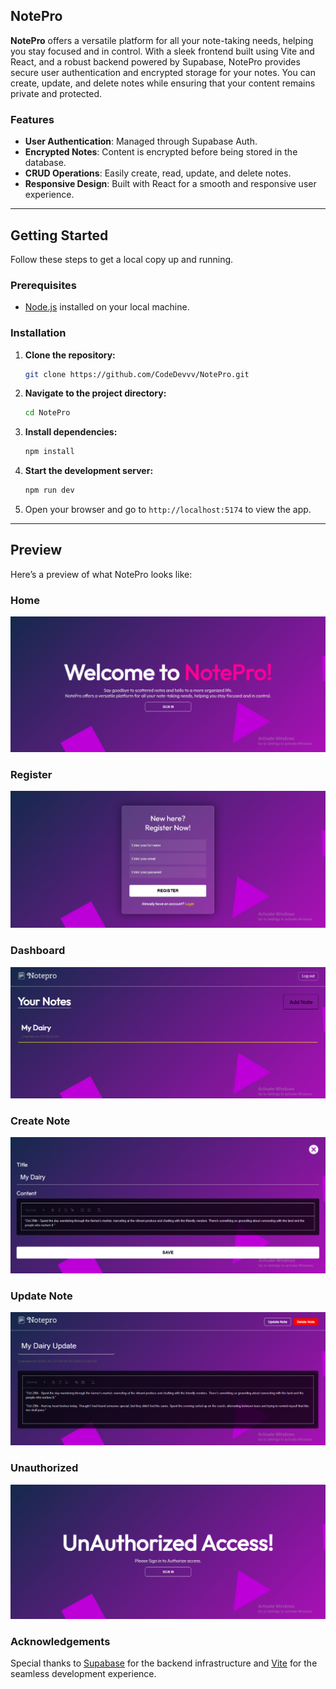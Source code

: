 ## NotePro

**NotePro** offers a versatile platform for all your note-taking needs, helping you stay focused and in control. With a sleek frontend built using Vite and React, and a robust backend powered by Supabase, NotePro provides secure user authentication and encrypted storage for your notes. You can create, update, and delete notes while ensuring that your content remains private and protected.

### Features

- **User Authentication**: Managed through Supabase Auth.
- **Encrypted Notes**: Content is encrypted before being stored in the database.
- **CRUD Operations**: Easily create, read, update, and delete notes.
- **Responsive Design**: Built with React for a smooth and responsive user experience.

---

## Getting Started

Follow these steps to get a local copy up and running.

### Prerequisites

- [Node.js](https://nodejs.org/) installed on your local machine.

### Installation

1. **Clone the repository:**

   ```bash
   git clone https://github.com/CodeDevvv/NotePro.git
   ```

2. **Navigate to the project directory:**

   ```bash
   cd NotePro
   ```

3. **Install dependencies:**

   ```bash
   npm install
   ```

4. **Start the development server:**

   ```bash
   npm run dev
   ```

5. Open your browser and go to `http://localhost:5174` to view the app.

---

## Preview

Here’s a preview of what NotePro looks like:

### Home
![Home](./src/images/Screenshots/Home.png)

### Register
![Register](./src/images/Screenshots/Register.png)

### Dashboard
![Dashboard](./src/images/Screenshots/Dashboard.png)

### Create Note
![Create Note](./src/images/Screenshots/CreateNote.png)

### Update Note
![Update Note](./src/images/Screenshots/UpdateNotes.png)

### Unauthorized
![Unauthorized](./src/images/Screenshots/UnauthorizedAccess.png)



### Acknowledgements

Special thanks to [Supabase](https://supabase.com/) for the backend infrastructure and [Vite](https://vitejs.dev/) for the seamless development experience.
